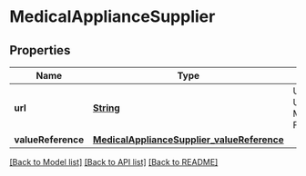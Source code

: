 # MedicalApplianceSupplier
## Properties

Name | Type | Description | Notes
------------ | ------------- | ------------- | -------------
**url** | [**String**](string.md) | URL of specification of UKCore-MedicalApplianceSupplier FHIR extension. | [default to https://simplifier.net/guide/UKCoreDecember2019/ExtensionUKCore-MedicalApplianceSupplier]
**valueReference** | [**MedicalApplianceSupplier_valueReference**](MedicalApplianceSupplier_valueReference.md) |  | [default to null]

[[Back to Model list]](../README.md#documentation-for-models) [[Back to API list]](../README.md#documentation-for-api-endpoints) [[Back to README]](../README.md)

